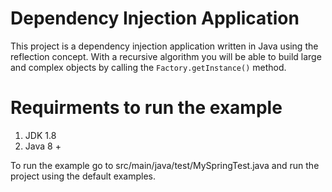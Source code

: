 # Dependency Injection Application
This project is a dependency injection application written in Java using the reflection concept. 
With a recursive algorithm you will be able to build large and complex objects by calling the `Factory.getInstance()` method.

# Requirments to run the example
 1. JDK 1.8
 2. Java 8 +

To run the example go to src/main/java/test/MySpringTest.java and run the project using the default examples.
